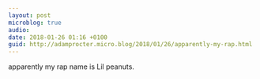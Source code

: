 ```yaml
---
layout: post
microblog: true
audio: 
date: 2018-01-26 01:16 +0100
guid: http://adamprocter.micro.blog/2018/01/26/apparently-my-rap.html
---
```

apparently my rap name is Lil peanuts.
